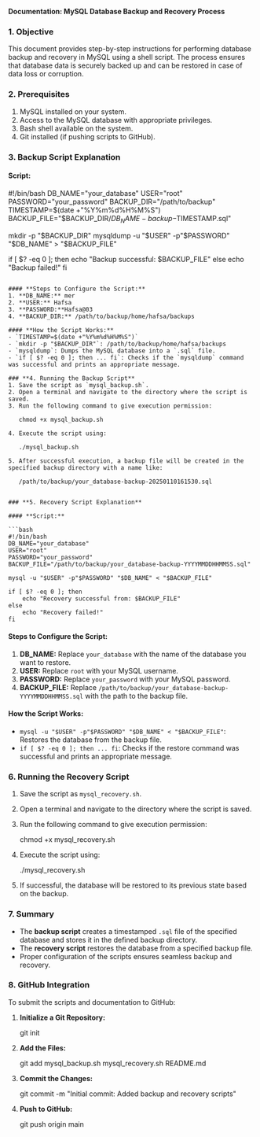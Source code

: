 **Documentation: MySQL Database Backup and Recovery Process**



### **1. Objective**
This document provides step-by-step instructions for performing database backup and recovery in MySQL using a shell script. The process ensures that database data is securely backed up and can be restored in case of data loss or corruption.

### **2. Prerequisites**
1. MySQL installed on your system.
2. Access to the MySQL database with appropriate privileges.
3. Bash shell available on the system.
4. Git installed (if pushing scripts to GitHub).

### **3. Backup Script Explanation**

#### **Script:**


#!/bin/bash
DB_NAME="your_database"
USER="root"
PASSWORD="your_password"
BACKUP_DIR="/path/to/backup"
TIMESTAMP=$(date +"%Y%m%d%H%M%S")
BACKUP_FILE="$BACKUP_DIR/$DB_NAME-backup-$TIMESTAMP.sql"

mkdir -p "$BACKUP_DIR"
mysqldump -u "$USER" -p"$PASSWORD" "$DB_NAME" > "$BACKUP_FILE"

if [ $? -eq 0 ]; then
    echo "Backup successful: $BACKUP_FILE"
else
    echo "Backup failed!"
fi
```

#### **Steps to Configure the Script:**
1. **DB_NAME:** mer
2. **USER:** Hafsa
3. **PASSWORD:**Hafsa@03
4. **BACKUP_DIR:** /path/to/backup/home/hafsa/backups

#### **How the Script Works:**
- `TIMESTAMP=$(date +"%Y%m%d%H%M%S")`
- `mkdir -p "$BACKUP_DIR"`: /path/to/backup/home/hafsa/backups
- `mysqldump`: Dumps the MySQL database into a `.sql` file.
- `if [ $? -eq 0 ]; then ... fi`: Checks if the `mysqldump` command was successful and prints an appropriate message.

### **4. Running the Backup Script**
1. Save the script as `mysql_backup.sh`.
2. Open a terminal and navigate to the directory where the script is saved.
3. Run the following command to give execution permission:

   chmod +x mysql_backup.sh

4. Execute the script using:

   ./mysql_backup.sh

5. After successful execution, a backup file will be created in the specified backup directory with a name like:

   /path/to/backup/your_database-backup-20250110161530.sql
 

### **5. Recovery Script Explanation**

#### **Script:**

```bash
#!/bin/bash
DB_NAME="your_database"
USER="root"
PASSWORD="your_password"
BACKUP_FILE="/path/to/backup/your_database-backup-YYYYMMDDHHMMSS.sql"

mysql -u "$USER" -p"$PASSWORD" "$DB_NAME" < "$BACKUP_FILE"

if [ $? -eq 0 ]; then
    echo "Recovery successful from: $BACKUP_FILE"
else
    echo "Recovery failed!"
fi
```

#### **Steps to Configure the Script:**
1. **DB_NAME:** Replace `your_database` with the name of the database you want to restore.
2. **USER:** Replace `root` with your MySQL username.
3. **PASSWORD:** Replace `your_password` with your MySQL password.
4. **BACKUP_FILE:** Replace `/path/to/backup/your_database-backup-YYYYMMDDHHMMSS.sql` with the path to the backup file.

#### **How the Script Works:**
- `mysql -u "$USER" -p"$PASSWORD" "$DB_NAME" < "$BACKUP_FILE"`: Restores the database from the backup file.
- `if [ $? -eq 0 ]; then ... fi`: Checks if the restore command was successful and prints an appropriate message.

### **6. Running the Recovery Script**
1. Save the script as `mysql_recovery.sh`.
2. Open a terminal and navigate to the directory where the script is saved.
3. Run the following command to give execution permission:

   chmod +x mysql_recovery.sh

4. Execute the script using:
  
   ./mysql_recovery.sh

5. If successful, the database will be restored to its previous state based on the backup.

### **7. Summary**
- The **backup script** creates a timestamped `.sql` file of the specified database and stores it in the defined backup directory.
- The **recovery script** restores the database from a specified backup file.
- Proper configuration of the scripts ensures seamless backup and recovery.

### **8. GitHub Integration**
To submit the scripts and documentation to GitHub:

1. **Initialize a Git Repository:**
  
   git init
  
2. **Add the Files:**
   
   git add mysql_backup.sh mysql_recovery.sh README.md
 
3. **Commit the Changes:**

   git commit -m "Initial commit: Added backup and recovery scripts"
 
4. **Push to GitHub:**
   
   git push origin main
 


